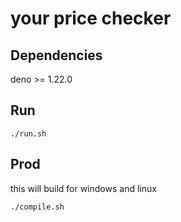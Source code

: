 # your price checker

## Dependencies

deno >= 1.22.0

## Run

`./run.sh`

## Prod

this will build for windows and linux

`./compile.sh`
